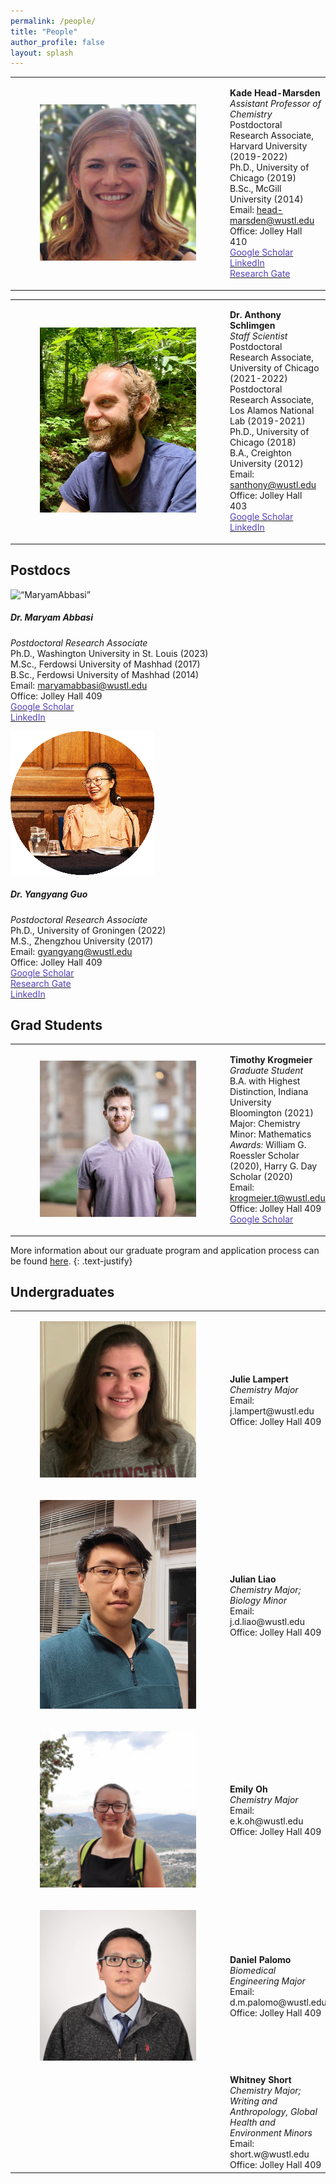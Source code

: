 ```yaml
---
permalink: /people/
title: "People"
author_profile: false
layout: splash
---
```

<table>
    <tr>
        <td>
            <figure style="width: 250px" class="align-left">
                <a href="/assets/images/KHM.jpg">
                <img src="/assets/images/KHM.jpg" alt=""></a>
            </figure>
        </td>
        <td>
            <p>
<b>Kade Head-Marsden </b><br />
<i>Assistant Professor of Chemistry</i><br />
Postdoctoral Research Associate, Harvard University (2019-2022)<br />
Ph.D., University of Chicago (2019)<br />
B.Sc., McGill University (2014)<br />
Email: <a href = "mailto: head-marsden@wustl.edu">head-marsden@wustl.edu</a><br />
Office: Jolley Hall 410 <br />
<a href = "https://scholar.google.com/citations?user=b-ICXpQAAAAJ&hl=en"> <span style="color: #563fbaff;">Google Scholar</span> </a> <br />
<a href = "https://www.linkedin.com/in/kheadmarsden/"> <span style="color: #563fbaff;">LinkedIn</span> </a>  <br />
<a href = "https://www.researchgate.net/profile/Kade-Head-Marsden"> <span style="color: #563fbaff;">Research Gate</span> </a> 
            </p>
        </td>
    </tr>
</table>

<table>
    <tr>
        <td>
            <figure style="width: 250px" class="align-left">
                <a href="/assets/images/AWS.jpeg">
                <img src="/assets/images/AWS.jpeg" alt="" ></a>
            </figure>
        </td>
        <td>
            <p>
<b> Dr. Anthony Schlimgen </b><br />
<i>Staff Scientist</i><br />
Postdoctoral Research Associate,  University of Chicago (2021-2022)<br />
Postdoctoral Research Associate,  Los Alamos National Lab (2019-2021)<br />
Ph.D., University of Chicago (2018)<br />
B.A., Creighton University (2012)<br />
Email: <a href = "mailto: santhony@wustl.edu">santhony@wustl.edu</a> <br />
Office: Jolley Hall 403<br /> 
<a href = "https://scholar.google.com/citations?user=FNTA_00AAAAJ&hl=en&oi=sra"> <span style="color: #563fbaff;">Google Scholar</span> </a> <br />
<a href = "https://www.linkedin.com/in/anthony-schlimgen-477649152/"> <span style="color: #563fbaff;">LinkedIn</span> </a>  
            </p>
        </td>
    </tr>
</table>

## Postdocs

<div class="card-group">
  <div class="card">
    <img class="card-img-top" src=“/assets/images/MA.png” alt=“MaryamAbbasi”>
    <div class="card-body">
      <h5 class="card-title">Dr. Maryam Abbasi</h5>
      <p class="card-text">
<i>Postdoctoral Research Associate</i><br />
Ph.D., Washington University in St. Louis (2023)<br />
M.Sc., Ferdowsi University of Mashhad (2017)<br />
B.Sc., Ferdowsi University of Mashhad (2014)<br />
Email: <a href = "mailto: maryamabbasi@wustl.edu">maryamabbasi@wustl.edu</a><br /> 
Office: Jolley Hall 409 <br />
<a href = "https://scholar.google.com/citations?user=9_eYHyEAAAAJ&hl=en"> <span style="color: #563fbaff;">Google Scholar</span> </a> <br />
<a href = "https://www.linkedin.com/in/maryam-abbasi-qis/"> <span style="color: #563fbaff;">LinkedIn</span> </a>  <br /></p>
    </div>
  </div>
  <div class="card">
    <img class="card-img-top" src="/assets/images/YG.jpg" alt=“Yangyang Guo“>
    <div class="card-body">
      <h5 class="card-title">Dr. Yangyang Guo</h5>
      <p class="card-text">
<i>Postdoctoral Research Associate</i><br />
Ph.D., University of Groningen (2022)<br />
M.S., Zhengzhou University  (2017) <br />
Email: <a href = "mailto: gyangyang@wustl.edu">gyangyang@wustl.edu</a><br /> 
Office: Jolley Hall 409 <br /> 
<a href = "https://scholar.google.com/citations?user=30iLe-MAAAAJ&hl=en&oi=ao"> <span style="color: #563fbaff;">Google Scholar</span> </a> <br />
<a href = "https://www.researchgate.net/profile/Yangyang-Guo-15"> <span style="color: #563fbaff;">Research Gate</span> </a> <br />
<a href = "https://www.linkedin.com/in/yangyang-guo-gyy12311992/"> <span style="color: #563fbaff;">LinkedIn</span> </a>  <br />

</p>
    </div>
</div>


## Grad Students

<table>
    <tr>
        <td>
            <figure style="width: 250px" class="align-left">
                <a href="/assets/images/TK.jpeg">
                <img src="/assets/images/TK.jpeg" alt=""></a>
            </figure>
        </td>
        <td>
            <p>
<b>Timothy Krogmeier </b><br />
<i>Graduate Student</i><br />
B.A. with Highest Distinction, Indiana University Bloomington (2021) <br />
Major: Chemistry <br />
Minor: Mathematics <br />
<i> Awards: </i> William G. Roessler Scholar (2020), Harry G. Day Scholar (2020) <br />
Email: <a href = "mailto: krogmeier.t@wustl.edu">krogmeier.t@wustl.edu</a> <br /> 
Office: Jolley Hall 409 <br /> 
<a href = "https://scholar.google.com/citations?view_op=list_works&hl=en&hl=en&user=xv-CEXMAAAAJ"> <span style="color: #563fbaff;">Google Scholar</span> </a> <br />
            </p>
        </td>
    </tr>
</table>

More information about our graduate program and application process can be found <a href="https://chemistry.wustl.edu/graduate">here</a>. 
{: .text-justify}

## Undergraduates

<table>
    <tr>
        <td>
            <figure style="width: 250px" class="align-left">
                <a href="/assets/images/JSL.jpg">
                <img src="/assets/images/JSL.jpg" alt=""></a>
            </figure>
        </td>
        <td>
            <p>
<b>Julie Lampert</b><br />
<i>Chemistry Major </i><br />
Email: j.lampert@wustl.edu <br />
Office: Jolley Hall 409
            </p>
        </td>
    </tr>
    <tr>
        <td>
            <figure style="width: 250px; object-fit: cover;" class="align-left">
                <a href="/assets/images/JL.jpg">
                <img src="/assets/images/JL.jpg" alt=""></a>
            </figure>
        </td>
        <td>
            <p>
<b>Julian Liao</b><br />
<i>Chemistry Major; Biology Minor </i><br />
Email: j.d.liao@wustl.edu <br />
Office: Jolley Hall 409
            </p>
        </td>
    </tr>
    <tr>
        <td>
            <figure style="width: 250px" class="align-left">
                <a href="/assets/images/EO.jpeg">
                <img src="/assets/images/EO.jpeg" alt=""></a>
            </figure>
        </td>
        <td>
<b>Emily Oh</b><br />
<i>Chemistry Major</i><br />
Email: e.k.oh@wustl.edu <br />
Office: Jolley Hall 409
        </td>
    </tr>
    <tr>
        <td>
            <figure style="width: 250px" class="align-left">
                <a href="/assets/images/DP.jpg">
                <img src="/assets/images/DP.jpg" alt=""></a>
            </figure>
        </td>
        <td>
<b>Daniel Palomo</b><br />
<i>Biomedical Engineering Major</i><br />
Email: d.m.palomo@wustl.edu<br />
Office: Jolley Hall 409
        </td>
    </tr>
    <tr>
        <td>
            <figure style="width: 250px" class="align-left">
                <a href="/assets/images/.jpg">
                <img src="/assets/images/.jpg" alt=""></a>
            </figure>
        </td>
        <td>
<b>Whitney Short</b><br />
<i>Chemistry Major; Writing and Anthropology, Global Health and Environment Minors</i><br />
Email: short.w@wustl.edu<br />
Office: Jolley Hall 409
        </td>
    </tr>
</table>





 




 
